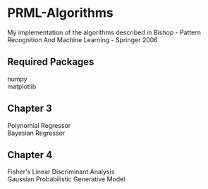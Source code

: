# PRML-Algorithms
My implementation of the algorithms described in Bishop - Pattern Recognition And Machine Learning - Springer 2006

## Required Packages

numpy <br />
matplotlib

## Chapter 3

Polynomial Regressor <br />
Bayesian Regressor

## Chapter 4

Fisher's Linear Discriminant Analysis <br />
Gaussian Probabilistic Generative Model